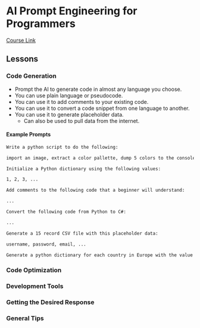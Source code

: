# AI Prompt Engineering for Programmers

[Course Link](https://academy.zenva.com/course/ai-prompt-engineering-for-developers/)

## Lessons

### Code Generation

- Prompt the AI to generate code in almost any language you choose.
- You can use plain language or pseudocode.
- You can use it to add comments to your existing code.
- You can use it to convert a code snippet from one language to another.
- You can use it to generate placeholder data.
  - Can also be used to pull data from the internet.

#### Example Prompts
```txt
Write a python script to do the following:

import an image, extract a color pallette, dump 5 colors to the console
```

```txt
Initialize a Python dictionary using the following values:

1, 2, 3, ...
```

```txt
Add comments to the following code that a beginner will understand:

...
```

```txt
Convert the following code from Python to C#:

...
```

```txt
Generate a 15 record CSV file with this placeholder data:

username, password, email, ...
```

```txt
Generate a python dictionary for each country in Europe with the value representing the country's population.
```

### Code Optimization

### Development Tools

### Getting the Desired Response

### General Tips